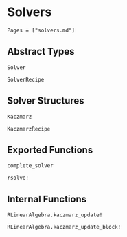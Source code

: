 # Solvers  
```@contents
Pages = ["solvers.md"]
```

## Abstract Types
```@docs
Solver

SolverRecipe
```

## Solver Structures
```@docs
Kaczmarz

KaczmarzRecipe
```

## Exported Functions
```@docs
complete_solver

rsolve!
```

## Internal Functions
```@docs
RLinearAlgebra.kaczmarz_update!

RLinearAlgebra.kaczmarz_update_block!
```
